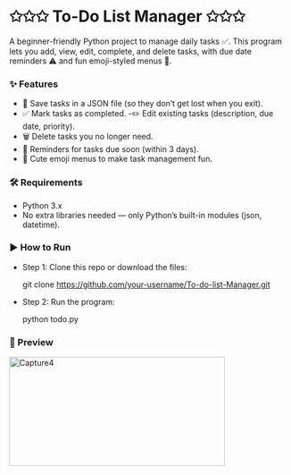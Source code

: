 
# ✩✩✩ To-Do List Manager ✩✩✩

A beginner-friendly Python project to manage daily tasks ✅.
This program lets you add, view, edit, complete, and delete tasks, with due date reminders ⚠️ and fun emoji-styled menus 🎉.

### ✨ Features

- 📂 Save tasks in a JSON file (so they don’t get lost when you exit).
- ✅ Mark tasks as completed.
-✏️ Edit existing tasks (description, due date, priority).
- 🗑 Delete tasks you no longer need.
- 🔔 Reminders for tasks due soon (within 3 days).
- 🎀 Cute emoji menus to make task management fun.

### 🛠️ Requirements
- Python 3.x
- No extra libraries needed — only Python’s built-in modules (json, datetime).

### ▶️ How to Run

- Step 1: Clone this repo or download the files:

    git clone https://github.com/your-username/To-do-list-Manager.git

- Step 2: Run the program:

    python todo.py

### 📸 Preview
<img width="386" height="195" alt="Capture4" src="https://github.com/user-attachments/assets/3c94aae2-39a9-49b5-a9cf-00502ef71390" />







